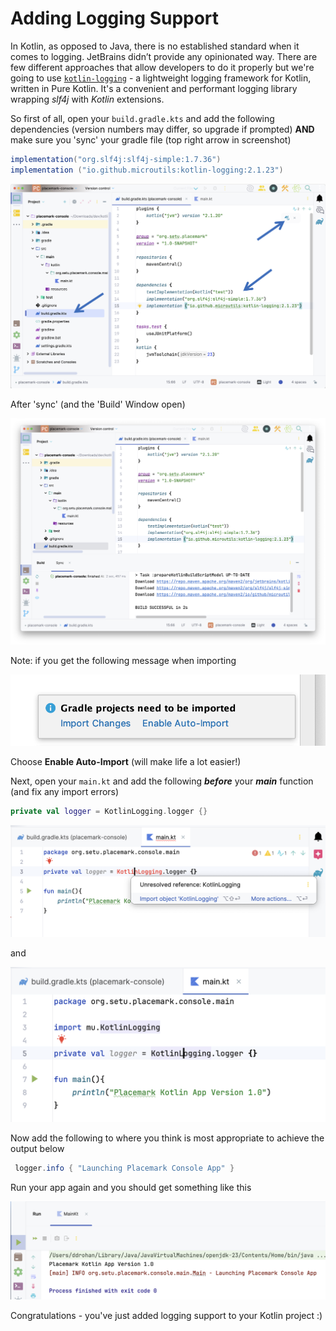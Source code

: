 # Adding Logging Support

In Kotlin, as opposed to Java, there is no established standard when it comes to logging. JetBrains didn’t provide any opinionated way. There are few different approaches that allow developers to do it properly but we're going to use [`kotlin-logging`](https://github.com/MicroUtils/kotlin-logging) - a lightweight logging framework for Kotlin, written in Pure Kotlin. It's a convenient and performant logging library wrapping *slf4j* with *Kotlin* extensions.

So first of all, open your `build.gradle.kts` and add the following dependencies (version numbers may differ, so upgrade if prompted) **AND** make sure you 'sync' your gradle file (top right arrow in screenshot)

~~~java
implementation("org.slf4j:slf4j-simple:1.7.36")
implementation ("io.github.microutils:kotlin-logging:2.1.23")
~~~

![](img/10.png)

After 'sync' (and the 'Build' Window open)

![](img/10a.png)

Note: if you get the following message when importing

![](img/11.png)

Choose **Enable Auto-Import** (will make life a lot easier!)

Next, open your `main.kt` and add the following ***before*** your ***main*** function (and fix any import errors)

~~~kotlin
private val logger = KotlinLogging.logger {}
~~~

![](img/s06.png)

and

![](img/s06a.png)

Now add the following to where you think is most appropriate to achieve the output below

~~~java
 logger.info { "Launching Placemark Console App" }
~~~

Run your app again and you should get something like this

![](img/12.png)

Congratulations - you've just added logging support to your Kotlin project :)
